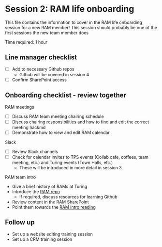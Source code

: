 # Session 2: RAM life onboarding

This file contains the information to cover in the RAM life onboarding session for a new RAM member!
This session should probably be one of the first sessions the new team member does

Time required: 1 hour

## Line manager checklist
- [ ] Add to necessary Github repos
   - Github will be covered in session 4 
- [ ] Confirm SharePoint access

## Onboarding checklist - review together

RAM meetings
- [ ] Discuss RAM team meeting chairing schedule
- [ ] Discuss chairing responsibilities and how to find and edit the correct meeting hackmd
- [ ] Demonstrate how to view and edit RAM calendar

Slack
- [ ] Review Slack channels
- [ ] Check for calendar invites to TPS events (Collab cafe, coffees, team meeting, etc.) and Turing events (Town Halls, etc.)
   - These will be introduced in more detail in session 3  

RAM team intro
- Give a brief history of RAMs at Turing
- Introduce the [RAM repo](https://github.com/alan-turing-institute/research-application-management)
   - If required, discuss resources for learning Github
- Review content in the [RAM SharePoint](https://thealanturininstitute.sharepoint.com/sites/RAM/Shared%20Documents/Forms/AllItems.aspx)
- Point them towards the [RAM Intro reading](https://hackmd.io/NZTki1n_RPuQ7ml4WVVvHA)

## Follow up

* Set up a website editing training session
* Set up a CRM training session
